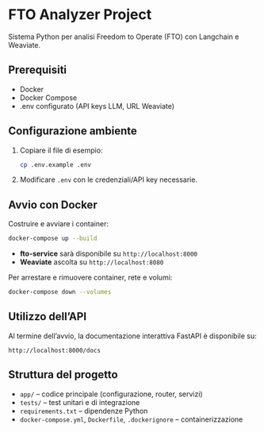# FTO Analyzer Project

Sistema Python per analisi Freedom to Operate (FTO) con Langchain e Weaviate.

## Prerequisiti

- Docker  
- Docker Compose  
- .env configurato (API keys LLM, URL Weaviate)

## Configurazione ambiente

1. Copiare il file di esempio:
   ```bash
   cp .env.example .env
   ```
2. Modificare `.env` con le credenziali/API key necessarie.

## Avvio con Docker

Costruire e avviare i container:
```bash
docker-compose up --build
```
- **fto-service** sarà disponibile su `http://localhost:8000`  
- **Weaviate** ascolta su `http://localhost:8080`

Per arrestare e rimuovere container, rete e volumi:
```bash
docker-compose down --volumes
```

## Utilizzo dell’API

Al termine dell’avvio, la documentazione interattiva FastAPI è disponibile su:
```
http://localhost:8000/docs
```

## Struttura del progetto

- `app/` – codice principale (configurazione, router, servizi)  
- `tests/` – test unitari e di integrazione  
- `requirements.txt` – dipendenze Python  
- `docker-compose.yml`, `Dockerfile`, `.dockerignore` – containerizzazione
